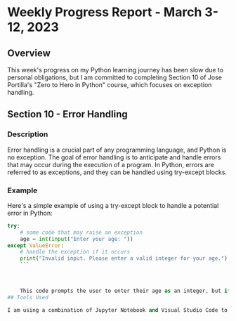 # Weekly Progress Report - March 3-12, 2023

## Overview

This week's progress on my Python learning journey has been slow due to personal obligations, but I am committed to completing Section 10 of Jose Portilla's "Zero to Hero in Python" course, which focuses on exception handling.

## Section 10 - Error Handling

### Description

Error handling is a crucial part of any programming language, and Python is no exception. The goal of error handling is to anticipate and handle errors that may occur during the execution of a program. In Python, errors are referred to as exceptions, and they can be handled using try-except blocks.

### Example

Here's a simple example of using a try-except block to handle a potential error in Python:

```python
try:
    # some code that may raise an exception
    age = int(input("Enter your age: "))
except ValueError:
    # handle the exception if it occurs
    print("Invalid input. Please enter a valid integer for your age.")  
    ```
    

    
    This code prompts the user to enter their age as an integer, but if they enter a non-integer value (e.g. "abc"), a ValueError exception will be raised. The try-except block catches the exception and prints a message to the user.
## Tools Used

I am using a combination of Jupyter Notebook and Visual Studio Code to complete the course exercises and practice problems. Both tools are excellent for Python development and offer a range of features to support learning and development.

